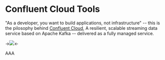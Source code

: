 # Confluent Cloud Tools

"As a developer, you want to build applications, not infrastructure" -- this is the pilosophy behind <a href="https://www.confluent.io/confluent-cloud" target="_blank">Confluent Cloud</a>, A resilient, scalable streaming data service based on Apache Kafka -- delivered as a fully managed service.

-><img src="https://www.confluent.io/wp-content/uploads/ccloud-hero.png"/><-

AAA